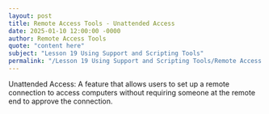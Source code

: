 ```yaml
---
layout: post
title: Remote Access Tools - Unattended Access
date: 2025-01-10 12:00:00 -0000
author: Remote Access Tools
quote: "content here"
subject: "Lesson 19 Using Support and Scripting Tools"
permalink: "/Lesson 19 Using Support and Scripting Tools/Remote Access Tools/Remote Access Tools - Unattended Access"
---
```


Unattended Access: A feature that allows users to set up a remote connection to access computers without requiring someone at the remote end to approve the connection.
